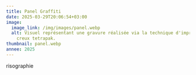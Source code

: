 ```yaml
---
title: Panel Graffiti
date: 2025-03-29T20:06:54+03:00
image:
  image_link: /img/images/panel.webp
  alt: Visuel représentant une gravure réalisée via la technique d'impression en
    creux tetrapak.
thumbnail: panel.webp
annee: 2025
---
```

risographie
